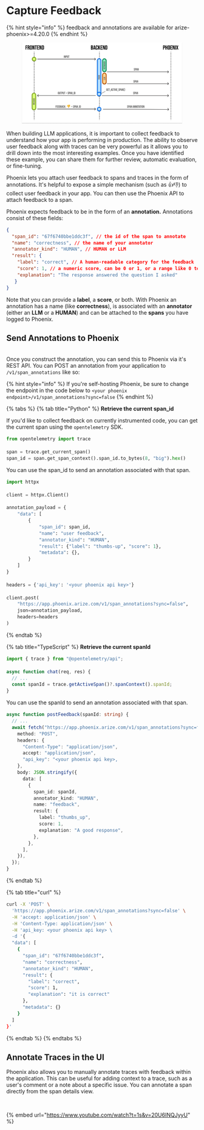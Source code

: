 # Capture Feedback

{% hint style="info" %}
feedback and annotations are available for arize-phoenix>=4.20.0
{% endhint %}

<figure><img src="../../.gitbook/assets/feedback_flow.png" alt=""><figcaption></figcaption></figure>

When building LLM applications, it is important to collect feedback to understand how your app is performing in production. The ability to observe user feedback along with traces can be very powerful as it allows you to drill down into the most interesting examples. Once you have identified these example, you can share them for further review, automatic evaluation, or fine-tuning.

Phoenix lets you attach user feedback to spans and traces in the form of annotations. It's helpful to expose a simple mechanism (such as 👍👎) to collect user feedback in your app. You can then use the Phoenix API to attach feedback to a span.

Phoenix expects feedback to be in the form of an **annotation.** Annotations consist of these fields:

```json
{
  "span_id": "67f6740bbe1ddc3f", // the id of the span to annotate
  "name": "correctness", // the name of your annotator
  "annotator_kind": "HUMAN", // HUMAN or LLM
  "result": {
    "label": "correct", // A human-readable category for the feedback
    "score": 1, // a numeric score, can be 0 or 1, or a range like 0 to 100
    "explanation": "The response answered the question I asked"
   }
}
```

Note that you can provide a **label**, a **score**, or both. With Phoenix an annotation has a name (like **correctness**), is associated with an **annotator** (either an **LLM** or a **HUMAN**) and can be attached to the **spans** you have logged to Phoenix.

## Send Annotations to Phoenix

\
Once you construct the annotation, you can send this to Phoenix via it's REST API. You can POST an annotation from your application to `/v1/span_annotations` like so:

{% hint style="info" %}
If you're self-hosting Phoenix, be sure to change the endpoint in the code below to `<your phoenix endpoint>/v1/span_annotations?sync=false`
{% endhint %}

{% tabs %}
{% tab title="Python" %}
**Retrieve the current span\_id**

If you'd like to collect feedback on currently instrumented code, you can get the current span using the `opentelemetry` SDK.

```python
from opentelemetry import trace

span = trace.get_current_span()
span_id = span.get_span_context().span_id.to_bytes(8, "big").hex()
```

You can use the span\_id to send an annotation associated with that span.

```python
import httpx

client = httpx.Client()

annotation_payload = {
    "data": [
        {
            "span_id": span_id,
            "name": "user feedback",
            "annotator_kind": "HUMAN",
            "result": {"label": "thumbs-up", "score": 1},
            "metadata": {},
        }
    ]
}

headers = {'api_key': '<your phoenix api key>'}

client.post(
    "https://app.phoenix.arize.com/v1/span_annotations?sync=false",
    json=annotation_payload,
    headers=headers
)
```
{% endtab %}

{% tab title="TypeScript" %}
**Retrieve the current spanId**

```typescript
import { trace } from "@opentelemetry/api";

async function chat(req, res) {
  // ...
  const spanId = trace.getActiveSpan()?.spanContext().spanId;
}
```

You can use the spanId to send an annotation associated with that span.

```typescript
async function postFeedback(spanId: string) {
  // ...
  await fetch("https://app.phoenix.arize.com/v1/span_annotations?sync=false", {
    method: "POST",
    headers: {
      "Content-Type": "application/json",
      accept: "application/json",
      "api_key": "<your phoenix api key>,
    },
    body: JSON.stringify({
      data: [
        {
          span_id: spanId,
          annotator_kind: "HUMAN",
          name: "feedback",
          result: {
            label: "thumbs_up",
            score: 1,
            explanation: "A good response",
          },
        },
      ],
    }),
  });
}
```
{% endtab %}

{% tab title="curl" %}
```bash
curl -X 'POST' \
  'https://app.phoenix.arize.com/v1/span_annotations?sync=false' \
  -H 'accept: application/json' \
  -H 'Content-Type: application/json' \
  -H 'api_key: <your phoenix api key> \
  -d '{
  "data": [
    {
      "span_id": "67f6740bbe1ddc3f",
      "name": "correctness",
      "annotator_kind": "HUMAN",
      "result": {
        "label": "correct",
        "score": 1,
        "explanation": "it is correct"
      },
      "metadata": {}
    }
  ]
}'
```
{% endtab %}
{% endtabs %}

## Annotate Traces in the UI

Phoenix also allows you to manually annotate traces with feedback within the application. This can be useful for adding context to a trace, such as a user's comment or a note about a specific issue. You can annotate a span directly from the span details view.

<figure><img src="https://storage.googleapis.com/arize-assets/phoenix/assets/images/annotation_flow.gif" alt=""><figcaption></figcaption></figure>

{% embed url="https://www.youtube.com/watch?t=1s&v=20U6INQJyyU" %}
